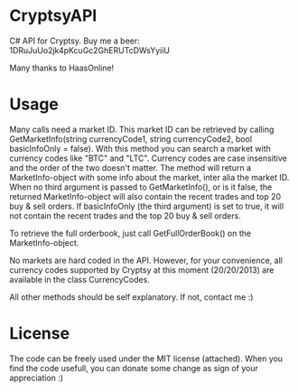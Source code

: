 CryptsyAPI
============

C# API for Cryptsy.
Buy me a beer: 1DRuJuUo2jk4pKcuGc2GhERUTcDWsYyiiU

Many thanks to HaasOnline!


Usage
============

Many calls need a market ID. This market ID can be retrieved by calling GetMarketInfo(string currencyCode1, string currencyCode2, bool basicInfoOnly = false).
With this method you can search a market with currency codes like "BTC" and "LTC". Currency codes are case insensitive and the order of the two doesn't matter. The method will return a MarketInfo-object with some info about the market, inter alia the market ID.
When no third argument is passed to GetMarketInfo(), or is it false, the returned MarketInfo-object will also contain the recent trades and top 20 buy & sell orders. If basicInfoOnly (the third argument) is set to true, it will not contain the recent trades and the top 20 buy & sell orders.

To retrieve the full orderbook, just call GetFullOrderBook() on the MarketInfo-object.

No markets are hard coded in the API. However, for your convenience, all currency codes supported by Cryptsy at this moment (20/20/2013) are available in the class CurrencyCodes.

All other methods should be self explanatory. If not, contact me :)


License
============

The code can be freely used under the MIT license (attached). When you find the code usefull, you can donate some change as sign of your appreciation :)
